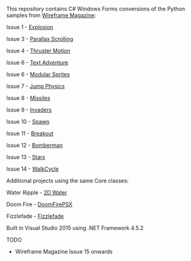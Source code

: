This repository contains C# Windows Forms conversions of the Python samples from [Wireframe Magazine](https://github.com/Wireframe-Magazine):

Issue 1 - [Explosion](https://github.com/Wireframe-Magazine/Wireframe-1)

Issue 3 - [Parallax Scrolling](https://github.com/Wireframe-Magazine/Wireframe-3)

Issue 4 - [Thruster Motion](https://github.com/Wireframe-Magazine/Wireframe-4)

Issue 6 - [Text Adventure](https://github.com/Wireframe-Magazine/Wireframe-6/tree/master/text-adventure)

Issue 6 - [Modular Sprites](https://github.com/Wireframe-Magazine/Wireframe-6/tree/master/source-code)

Issue 7 - [Jump Physics](https://github.com/Wireframe-Magazine/Wireframe-7)

Issue 8 - [Missiles](https://github.com/Wireframe-Magazine/Wireframe-8)

Issue 9 - [Invaders](https://github.com/Wireframe-Magazine/Wireframe-9)

Issue 10 - [Spawn](https://github.com/Wireframe-Magazine/Wireframe-10)

Issue 11 - [Breakout](https://github.com/Wireframe-Magazine/Wireframe-11)

Issue 12 - [Bomberman](https://github.com/Wireframe-Magazine/Wireframe-12)

Issue 13 - [Stars](https://github.com/Wireframe-Magazine/Wireframe-13)

Issue 14 - [WalkCycle](https://github.com/Wireframe-Magazine/Wireframe-14)

Additional projects using the same Core classes:

Water Ripple - [2D Water](https://web.archive.org/web/20160418004149/http://freespace.virgin.net/hugo.elias/graphics/x_water.htm)

Doom Fire - [DoomFirePSX](https://github.com/fabiensanglard/DoomFirePSX)

Fizzlefade - [Fizzlefade](http://fabiensanglard.net/fizzlefade/)

Built in Visual Studio 2015 using .NET Framework 4.5.2

TODO
* Wireframe Magazine Issue 15 onwards